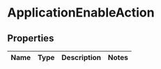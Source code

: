 
# ApplicationEnableAction

## Properties
Name | Type | Description | Notes
------------ | ------------- | ------------- | -------------



